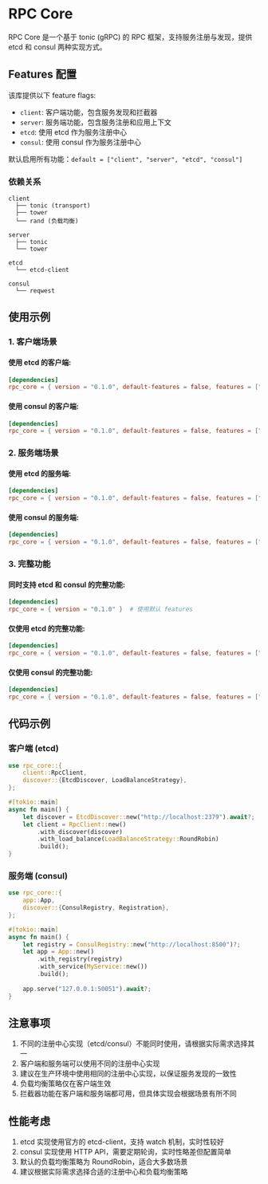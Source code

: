 # RPC Core

RPC Core 是一个基于 tonic (gRPC) 的 RPC 框架，支持服务注册与发现，提供 etcd 和 consul 两种实现方式。

## Features 配置

该库提供以下 feature flags:

- `client`: 客户端功能，包含服务发现和拦截器
- `server`: 服务端功能，包含服务注册和应用上下文
- `etcd`: 使用 etcd 作为服务注册中心
- `consul`: 使用 consul 作为服务注册中心

默认启用所有功能：`default = ["client", "server", "etcd", "consul"]`

### 依赖关系

```
client
  ├── tonic (transport)
  ├── tower
  └── rand (负载均衡)

server
  ├── tonic
  └── tower

etcd
  └── etcd-client

consul
  └── reqwest
```

## 使用示例

### 1. 客户端场景

#### 使用 etcd 的客户端:
```toml
[dependencies]
rpc_core = { version = "0.1.0", default-features = false, features = ["client", "etcd"] }
```

#### 使用 consul 的客户端:
```toml
[dependencies]
rpc_core = { version = "0.1.0", default-features = false, features = ["client", "consul"] }
```

### 2. 服务端场景

#### 使用 etcd 的服务端:
```toml
[dependencies]
rpc_core = { version = "0.1.0", default-features = false, features = ["server", "etcd"] }
```

#### 使用 consul 的服务端:
```toml
[dependencies]
rpc_core = { version = "0.1.0", default-features = false, features = ["server", "consul"] }
```

### 3. 完整功能

#### 同时支持 etcd 和 consul 的完整功能:
```toml
[dependencies]
rpc_core = { version = "0.1.0" }  # 使用默认 features
```

#### 仅使用 etcd 的完整功能:
```toml
[dependencies]
rpc_core = { version = "0.1.0", default-features = false, features = ["client", "server", "etcd"] }
```

#### 仅使用 consul 的完整功能:
```toml
[dependencies]
rpc_core = { version = "0.1.0", default-features = false, features = ["client", "server", "consul"] }
```

## 代码示例

### 客户端 (etcd)

```rust
use rpc_core::{
    client::RpcClient,
    discover::{EtcdDiscover, LoadBalanceStrategy},
};

#[tokio::main]
async fn main() {
    let discover = EtcdDiscover::new("http://localhost:2379").await?;
    let client = RpcClient::new()
        .with_discover(discover)
        .with_load_balance(LoadBalanceStrategy::RoundRobin)
        .build();
}
```

### 服务端 (consul)

```rust
use rpc_core::{
    app::App,
    discover::{ConsulRegistry, Registration},
};

#[tokio::main]
async fn main() {
    let registry = ConsulRegistry::new("http://localhost:8500")?;
    let app = App::new()
        .with_registry(registry)
        .with_service(MyService::new())
        .build();
    
    app.serve("127.0.0.1:50051").await?;
}
```

## 注意事项

1. 不同的注册中心实现（etcd/consul）不能同时使用，请根据实际需求选择其一
2. 客户端和服务端可以使用不同的注册中心实现
3. 建议在生产环境中使用相同的注册中心实现，以保证服务发现的一致性
4. 负载均衡策略仅在客户端生效
5. 拦截器功能在客户端和服务端都可用，但具体实现会根据场景有所不同

## 性能考虑

1. etcd 实现使用官方的 etcd-client，支持 watch 机制，实时性较好
2. consul 实现使用 HTTP API，需要定期轮询，实时性略差但配置简单
3. 默认的负载均衡策略为 RoundRobin，适合大多数场景
4. 建议根据实际需求选择合适的注册中心和负载均衡策略 